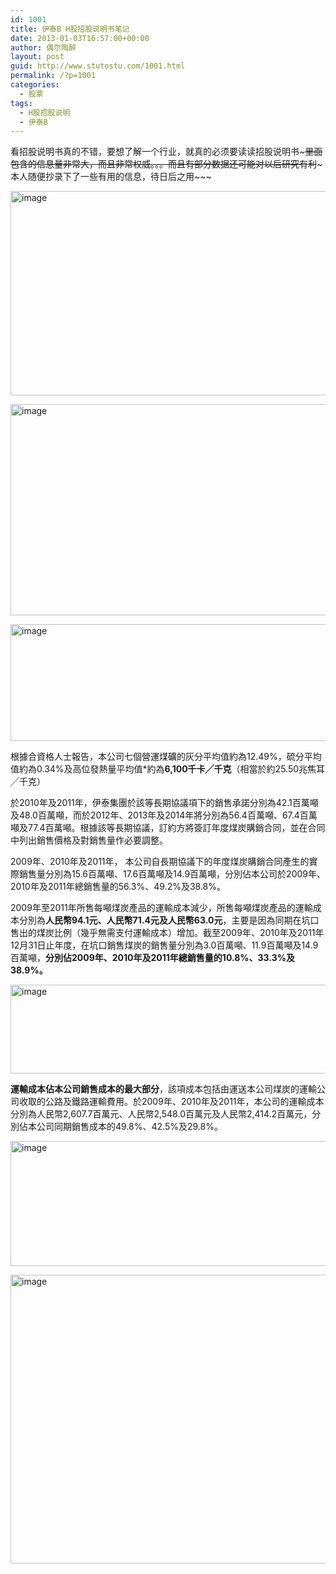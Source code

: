 ```yaml
---
id: 1001
title: 伊泰B H股招股说明书笔记
date: 2013-01-03T16:57:00+00:00
author: 偶尔陶醉
layout: post
guid: http://www.stutostu.com/1001.html
permalink: /?p=1001
categories:
  - 股票
tags:
  - H股招股说明
  - 伊泰B
---
```

看招股说明书真的不错，要想了解一个行业，就真的必须要读读招股说明书~~~里面包含的信息量非常大，而且非常权威。。。而且有部分数据还可能对以后研究有利~~~本人随便抄录下了一些有用的信息，待日后之用~~~



[<img style="background-image: none; border-right-width: 0px; padding-left: 0px; padding-right: 0px; display: inline; border-top-width: 0px; border-bottom-width: 0px; border-left-width: 0px; padding-top: 0px" title="image" border="0" alt="image" src="http://www.stutostu.com/wp-content/uploads/2013/01/image_thumb1.png" width="640" height="327" />](http://www.stutostu.com/wp-content/uploads/2013/01/image1.png)

[<img style="background-image: none; border-right-width: 0px; padding-left: 0px; padding-right: 0px; display: inline; border-top-width: 0px; border-bottom-width: 0px; border-left-width: 0px; padding-top: 0px" title="image" border="0" alt="image" src="http://www.stutostu.com/wp-content/uploads/2013/01/image_thumb2.png" width="640" height="338" />](http://www.stutostu.com/wp-content/uploads/2013/01/image2.png)

[<img style="background-image: none; border-right-width: 0px; padding-left: 0px; padding-right: 0px; display: inline; border-top-width: 0px; border-bottom-width: 0px; border-left-width: 0px; padding-top: 0px" title="image" border="0" alt="image" src="http://www.stutostu.com/wp-content/uploads/2013/01/image_thumb3.png" width="640" height="187" />](http://www.stutostu.com/wp-content/uploads/2013/01/image3.png)

根據合資格人士報告，本公司七個營運煤礦的灰分平均值約為12.49%，硫分平均值約為0.34%及高位發熱量平均值*約為**6,100千卡╱千克**（相當於約25.50兆焦耳╱千克）

於2010年及2011年，伊泰集團於該等長期協議項下的銷售承諾分別為42.1百萬噸及48.0百萬噸，而於2012年、2013年及2014年將分別為56.4百萬噸、67.4百萬噸及77.4百萬噸。根據該等長期協議，訂約方將簽訂年度煤炭購銷合同，並在合同中列出銷售價格及對銷售量作必要調整。

2009年、2010年及2011年，
本公司自長期協議下的年度煤炭購銷合同產生的實際銷售量分別為15.6百萬噸、17.6百萬噸及14.9百萬噸，分別佔本公司於2009年、2010年及2011年總銷售量的56.3%、49.2%及38.8%。

2009年至2011年所售每噸煤炭產品的運輸成本減少，所售每噸煤炭產品的運輸成本分別為**人民幣94.1元、人民幣71.4元及人民幣63.0元**，主要是因為同期在坑口售出的煤炭比例（幾乎無需支付運輸成本）增加。截至2009年、2010年及2011年12月31日止年度，在坑口銷售煤炭的銷售量分別為3.0百萬噸、11.9百萬噸及14.9百萬噸，**分別佔2009年、2010年及2011年總銷售量的10.8%、33.3%及38.9%。**

[<img style="background-image: none; border-bottom: 0px; border-left: 0px; padding-left: 0px; padding-right: 0px; display: inline; border-top: 0px; border-right: 0px; padding-top: 0px" title="image" border="0" alt="image" src="http://www.stutostu.com/wp-content/uploads/2013/01/image_thumb4.png" width="640" height="142" />](http://www.stutostu.com/wp-content/uploads/2013/01/image4.png)

**運輸成本佔本公司銷售成本的最大部分**，該項成本包括由運送本公司煤炭的運輸公司收取的公路及鐵路運輸費用。於2009年、2010年及2011年，本公司的運輸成本分別為人民幣2,607.7百萬元、人民幣2,548.0百萬元及人民幣2,414.2百萬元，分別佔本公司同期銷售成本的49.8%、42.5%及29.8%。

[<img style="background-image: none; border-bottom: 0px; border-left: 0px; padding-left: 0px; padding-right: 0px; display: inline; border-top: 0px; border-right: 0px; padding-top: 0px" title="image" border="0" alt="image" src="http://www.stutostu.com/wp-content/uploads/2013/01/image_thumb5.png" width="640" height="200" />](http://www.stutostu.com/wp-content/uploads/2013/01/image5.png)

[<img style="background-image: none; border-bottom: 0px; border-left: 0px; padding-left: 0px; padding-right: 0px; display: inline; border-top: 0px; border-right: 0px; padding-top: 0px" title="image" border="0" alt="image" src="http://www.stutostu.com/wp-content/uploads/2013/01/image_thumb6.png" width="640" height="462" />](http://www.stutostu.com/wp-content/uploads/2013/01/image6.png)